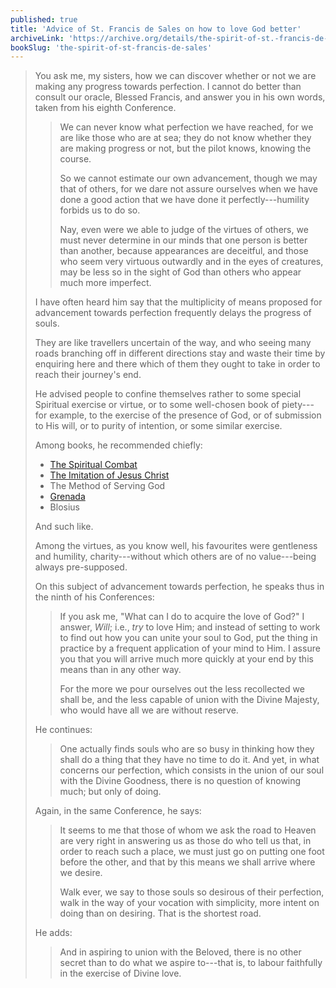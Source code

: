 ```yaml
---
published: true
title: 'Advice of St. Francis de Sales on how to love God better'
archiveLink: 'https://archive.org/details/the-spirit-of-st.-francis-de-sales/page/51?view=theater'
bookSlug: 'the-spirit-of-st-francis-de-sales'
---
```


> You ask me, my sisters, how we can discover whether or not we are making any progress towards perfection. I cannot do better than consult our oracle, Blessed Francis, and answer you in his own words, taken from his eighth Conference.
>
>> We can never know what perfection we have reached, for we are like those who are at sea; they do not know whether they are making progress or not, but the pilot knows, knowing the course.
>>
>> So we cannot estimate our own advancement, though we may that of others, for we dare not assure ourselves when we have done a good action that we have done it perfectly---humility forbids us to do so.
>>
>> Nay, even were we able to judge of the virtues of others, we must never determine in our minds that one person is better than another, because appearances are deceitful, and those who seem very virtuous outwardly and in the eyes of creatures, may be less so in the sight of God than others who appear much more imperfect.
>
> I have often heard him say that the multiplicity of means proposed for advancement towards perfection frequently delays the progress of souls.
>
> They are like travellers uncertain of the way, and who seeing many roads branching off in different directions stay and waste their time by enquiring here and there which of them they ought to take in order to reach their journey's end.
>
> He advised people to confine themselves rather to some special Spiritual exercise or virtue, or to some well-chosen book of piety---for example, to the exercise of the presence of God, or of submission to His will, or to purity of intention, or some similar exercise.
>
> Among books, he recommended chiefly:
> - [The Spiritual Combat](/books/the-spiritual-combat.html)
> - [The Imitation of Jesus Christ](/books/imitation-of-christ.html)
> - The Method of Serving God
> - [Grenada](/books/the-sinners-guide.html)
> - Blosius
>
> And such like.
>
> Among the virtues, as you know well, his favourites were gentleness and humility, charity---without which others are of no value---being always pre-supposed.
>
> On this subject of advancement towards perfection, he speaks thus in the ninth of his Conferences:
>
>> If you ask me, "What can I do to acquire the love of God?" I answer, *Will*; i.e., *try* to love Him; and instead of setting to work to find out how you can unite your soul to God, put the thing in practice by a frequent application of your mind to Him. I assure you that you will arrive much more quickly at your end by this means than in any other way.
>>
>> For the more we pour ourselves out the less recollected we shall be, and the less capable of union with the Divine Majesty, who would have all we are without reserve.
>
> He continues:
>
>> One actually finds souls who are so busy in thinking how they shall do a thing that they have no time to do it. And yet, in what concerns our perfection, which consists in the union of our soul with the Divine Goodness, there is no question of knowing much; but only of doing.
>
> Again, in the same Conference, he says:
>
>> It seems to me that those of whom we ask the road to Heaven are very right in answering us as those do who tell us that, in order to reach such a place, we must just go on putting one foot before the other, and that by this means we shall arrive where we desire.
>>
>> Walk ever, we say to those souls so desirous of their perfection, walk in the way of your vocation with simplicity, more intent on doing than on desiring. That is the shortest road.
>
> He adds:
>
>> And in aspiring to union with the Beloved, there is no other secret than to do what we aspire to---that is, to labour faithfully in the exercise of Divine love.
